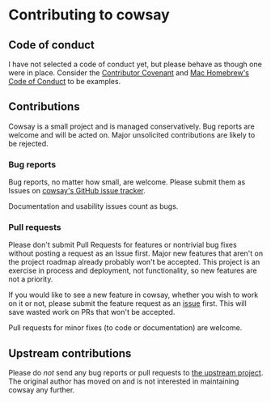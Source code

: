 # Contributing to cowsay

## Code of conduct

I have not selected a code of conduct yet, but please behave as though one were in place. Consider the [Contributor Covenant](http://contributor-covenant.org) and [Mac Homebrew's Code of Conduct](https://github.com/Homebrew/brew/blob/master/CODEOFCONDUCT.md#code-of-conduct) to be examples.

## Contributions

Cowsay is a small project and is managed conservatively. Bug reports are welcome and will be acted on. Major unsolicited contributions are likely to be rejected.

### Bug reports

Bug reports, no matter how small, are welcome. Please submit them as Issues on [cowsay's GitHub issue tracker](https://github.com/cowsay-org/cowsay/issues).

Documentation and usability issues count as bugs.

### Pull requests

Please don't submit Pull Requests for features or nontrivial bug fixes without posting a request as an Issue first. Major new features that aren't on the project roadmap already probably won't be accepted. This project is an exercise in process and deployment, not functionality, so new features are not a priority.

If you would like to see a new feature in cowsay, whether you wish to work on it or not, please submit the feature request as an [issue](https://github.com/cowsay-org/cowsay/issues) first. This will save wasted work on PRs that won't be accepted.

Pull requests for minor fixes (to code or documentation) are welcome.

## Upstream contributions

Please do *not* send any bug reports or pull requests to [the upstream project](https://github.com/tnalpgge/rank-amateur-cowsay). The original author has moved on and is not interested in maintaining cowsay any further.
